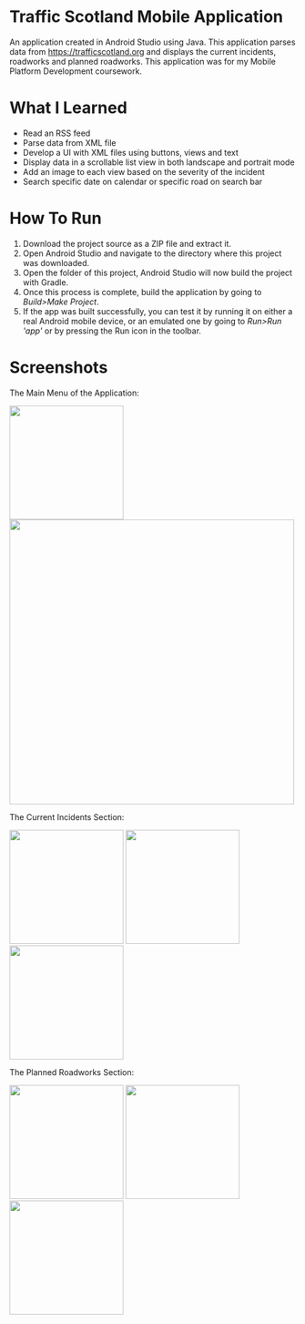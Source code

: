 # Traffic Scotland Mobile Application

An application created in Android Studio using Java. This application parses data from https://trafficscotland.org and displays the current incidents, roadworks and planned roadworks. This application was for my Mobile Platform Development coursework.

# What I Learned
* Read an RSS feed
* Parse data from XML file 
* Develop a UI with XML files using buttons, views and text
* Display data in a scrollable list view in both landscape and portrait mode
* Add an image to each view based on the severity of the incident
* Search specific date on calendar or specific road on search bar

# How To Run 

1. Download the project source as a ZIP file and extract it.
2. Open Android Studio and navigate to the directory where this project was downloaded.
3. Open the folder of this project, Android Studio will now build the project with Gradle.
4. Once this process is complete, build the application by going to <i>Build>Make Project</i>.
5. If the app was built successfully, you can test it by running it on either a real Android mobile device, or an emulated one by going to <i>Run>Run 'app'</i> or by pressing the Run icon in the toolbar.

# Screenshots

The Main Menu of the Application:

<img src="Images/Main%20Menu%201.png" width="200"> <img src="Images/Main%20Menu%202.png" width="500">

The Current Incidents Section:

<img src="Images/Current%20Incidents%201.png" width="200"> <img src="Images/Current%20Incidents%202.png" width="200"> 
<img src="Images/Current%20Incidents%203.png" width="200">

The Planned Roadworks Section:

<img src="Images/Planned%20Roadworks%201.png" width="200"> <img src="Images/Planned%20Roadworks%202.png" width="200"> 
<img src="Images/Planned%20Roadworks%203.png" width="200">

